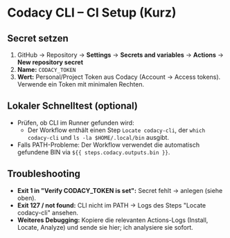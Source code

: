 # Codacy CLI – CI Setup (Kurz)

## Secret setzen

1. GitHub → Repository → **Settings** → **Secrets and variables** → **Actions** → **New repository secret**
2. **Name:** `CODACY_TOKEN`
3. **Wert:** Personal/Project Token aus Codacy (Account → Access tokens). Verwende ein Token mit minimalen Rechten.

## Lokaler Schnelltest (optional)

- Prüfen, ob CLI im Runner gefunden wird:
  - Der Workflow enthält einen Step `Locate codacy-cli`, der `which codacy-cli` und `ls -la $HOME/.local/bin` ausgibt.
- Falls PATH-Probleme: Der Workflow verwendet die automatisch gefundene BIN via `${{ steps.codacy.outputs.bin }}`.

## Troubleshooting

- **Exit 1 in "Verify CODACY_TOKEN is set":** Secret fehlt → anlegen (siehe oben).
- **Exit 127 / not found:** CLI nicht im PATH → Logs des Steps "Locate codacy-cli" ansehen.
- **Weiteres Debugging:** Kopiere die relevanten Actions-Logs (Install, Locate, Analyze) und sende sie hier; ich analysiere sie sofort.
